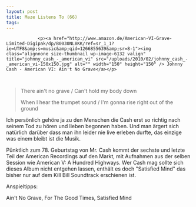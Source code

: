```yaml
---
layout: post
title: Maze Listens To (66)
tags:
---
```



                <p><a href="http://www.amazon.de/American-VI-Grave-Limited-Digipak/dp/B0030NL8KK/ref=sr_1_1?ie=UTF8&amp;s=music&amp;qid=1266855639&amp;sr=8-1"><img class="alignnone size-thumbnail wp-image-6132 valign" title="johnny_cash_-_american_vi" src="/uploads/2010/02/johnny_cash_-_american_vi-150x150.jpg" alt="" width="150" height="150" /> Johnny Cash - American VI: Ain't No Grave</a></p>
<img class="alignnone size-full wp-image-6141" title="maze_listens_to_5stars" src="/uploads/2010/02/maze_listens_to_5stars.png" alt="" width="75" height="15" />
<blockquote>There ain't no grave / Can't hold my body down

When I hear the trumpet sound / I'm gonna rise right out of the ground</blockquote>
<p>Ich persönlich gehöre ja zu den Menschen die Cash erst so richtig nach seinem Tod zu hören und lieben begonnen haben. Und man ärgert sich natürlich darüber dass man ihn leider nie live erleben durfte, das einzige was einem bleibt ist die Musik.</p>
<p>Pünktlich zum 78. Geburtstag von Mr. Cash kommt der sechste und letzte Teil der American Recordings auf den Markt, mit Aufnahmen aus der selben Session wie American V: A Hundred Highways. Wer Cash mag sollte sich dieses Album nicht entgehen lassen, enthält es doch &quot;Satisfied Mind&quot; das bisher nur auf dem Kill Bill Soundtrack erschienen ist.</p>
<p>Anspieltipps:</p>
<p>Ain't No Grave, For The Good Times, Satisfied Mind</p>
